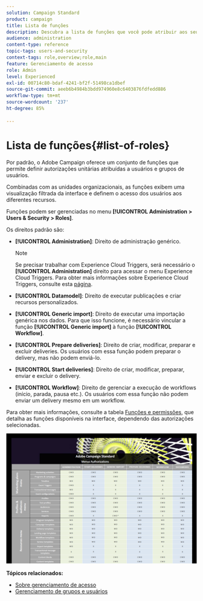 ```yaml
---
solution: Campaign Standard
product: campaign
title: Lista de funções
description: Descubra a lista de funções que você pode atribuir aos seus usuários.
audience: administration
content-type: reference
topic-tags: users-and-security
context-tags: role,overview;role,main
feature: Gerenciamento de acesso
role: Admin
level: Experienced
exl-id: 00714c80-bdaf-4241-bf2f-51498ca1dbef
source-git-commit: aeeb6b4984b3bdd974960e8c6403876fdfedd886
workflow-type: tm+mt
source-wordcount: '237'
ht-degree: 85%

---
```


# Lista de funções{#list-of-roles}

Por padrão, o Adobe Campaign oferece um conjunto de funções que permite definir autorizações unitárias atribuídas a usuários e grupos de usuários.

Combinadas com as unidades organizacionais, as funções exibem uma visualização filtrada da interface e definem o acesso dos usuários aos diferentes recursos.

Funções podem ser gerenciadas no menu **[!UICONTROL Administration > Users & Security > Roles]**.

Os direitos padrão são:

* **[!UICONTROL Administration]**: Direito de administração genérico.

   >[!NOTE]
   >
   >Se precisar trabalhar com Experience Cloud Triggers, será necessário o **[!UICONTROL Administration]** direito para acessar o menu Experience Cloud Triggers. Para obter mais informações sobre Experience Cloud Triggers, consulte esta [página](../../integrating/using/about-adobe-experience-cloud-triggers.md).

* **[!UICONTROL Datamodel]**: Direito de executar publicações e criar recursos personalizados.
* **[!UICONTROL Generic import]**: Direito de executar uma importação genérica nos dados. Para que isso funcione, é necessário vincular a função **[!UICONTROL Generic import]** à função **[!UICONTROL Workflow]**.
* **[!UICONTROL Prepare deliveries]**: Direito de criar, modificar, preparar e excluir deliveries. Os usuários com essa função podem preparar o delivery, mas não podem enviá-lo.
* **[!UICONTROL Start deliveries]**: Direito de criar, modificar, preparar, enviar e excluir o delivery.
* **[!UICONTROL Workflow]**: Direito de gerenciar a execução de workflows (início, parada, pausa etc.). Os usuários com essa função não podem enviar um delivery mesmo em um workflow.

Para obter mais informações, consulte a tabela [Funções e permissões](/help/administration/using/assets/acs_rights.pdf), que detalha as funções disponíveis na interface, dependendo das autorizações selecionadas.

[![imagem](assets/user_management_3.png)](https://experienceleague.adobe.com/docs/campaign-standard/assets/acs_rights.pdf?lang=en)

**Tópicos relacionados:**

* [Sobre gerenciamento de acesso](../../administration/using/about-access-management.md)
* [Gerenciamento de grupos e usuários](../../administration/using/managing-groups-and-users.md)
